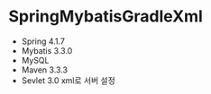 # SpringMybatisGradleXml


- Spring 4.1.7
- Mybatis 3.3.0
- MySQL
- Maven 3.3.3
- Sevlet 3.0 xml로 서버 설정
